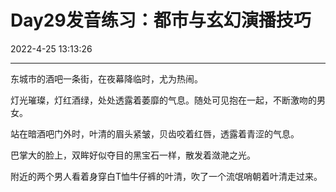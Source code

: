 # Day29发音练习：都市与玄幻演播技巧

2022-4-25 13:13:26

---



东城市的酒吧一条街，在夜幕降临时，尤为热闹。

灯光璀璨，灯红酒绿，处处透露着萎靡的气息。随处可见抱在一起，不断激吻的男女。

站在暗酒吧门外时，叶清的眉头紧皱，贝齿咬着红唇，透露着青涩的气息。

巴掌大的脸上，双眸好似夺目的黑宝石一样，散发着潋滟之光。

附近的两个男人看着身穿白T恤牛仔裤的叶清，吹了一个流氓哨朝着叶清走过来。

